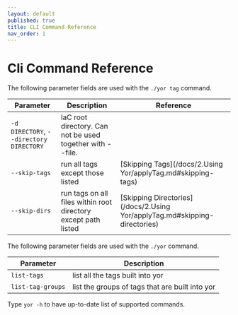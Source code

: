```yaml
---
layout: default
published: true
title: CLI Command Reference
nav_order: 1
---
```


# Cli Command Reference

The following parameter fields are used with the `./yor tag` command.

|Parameter  |  Description | Reference  |
|---|---|---|
|`-d DIRECTORY`, `--directory DIRECTORY` |IaC root directory. Can not be used together with --file. |   |
|`--skip-tags` | run all tags except those listed | [Skipping Tags](/docs/2.Using Yor/applyTag.md#skipping-tags) |
|`--skip-dirs` | run tags on all files within root directory except path listed | [Skipping Directories](/docs/2.Using Yor/applyTag.md#skipping-directories)  |


The following parameter fields are used with the `./yor` command.

|Parameter  |  Description |
|---|---|
|`list-tags` |  list all the tags built into yor |
|`list-tag-groups` | list the groups of tags that are built into yor |

Type `yor -h` to have up-to-date list of supported commands.


